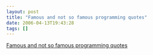 ```yaml
---
layout: post
title: "Famous and not so famous programming quotes"
date: 2006-04-13T19:43:28
tags: []
---
```


<p><a href="http://www.approximity.com/public/quotes.html">Famous and not so famous programming quotes</a></p>

